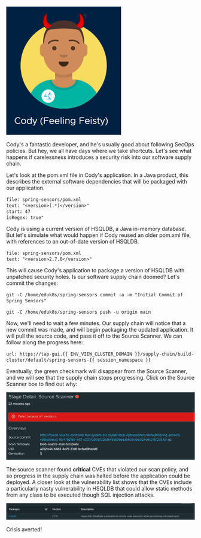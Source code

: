 ![Rogue Cody](images/rogue-cody.png)

Cody's a fantastic developer, and he's usually good about following SecOps policies. But hey, we all have days where we take shortcuts. Let's see what happens if carelessness introduces a security risk into our software supply chain.

Let's look at the pom.xml file in Cody's application. In a Java product, this describes the external software dependencies that will be packaged with our application.

```editor:select-matching-text
file: spring-sensors/pom.xml
text: "<version>(.*)</version>"
start: 47
isRegex: true"
```

Cody is using a current version of HSQLDB, a Java in-memory database. But let's simulate what would happen if Cody reused an older pom.xml file, with references to an out-of-date version of HSQLDB.

```editor:replace-text-selection
file: spring-sensors/pom.xml
text: "<version>2.7.0</version>"
```

This will cause Cody's application to package a version of HSQLDB with unpatched security holes. Is our software supply chain doomed? Let's commit the changes:

```execute
git -C /home/eduk8s/spring-sensors commit -a -m "Initial Commit of Spring Sensors"
```

```execute
git -C /home/eduk8s/spring-sensors push -u origin main
```

Now, we'll need to wait a few minutes. Our supply chain will notice that a new commit was made, and will begin packaging the updated application. It will pull the source code, and pass it off to the Source Scanner. We can follow along the progress here:

```dashboard:open-url
url: https://tap-gui.{{ ENV_VIEW_CLUSTER_DOMAIN }}/supply-chain/build-cluster/default/spring-sensors-{{ session_namespace }}
```

Eventually, the green checkmark will disappear from the Source Scanner, and we will see that the supply chain stops progressing. Click on the Source Scanner box to find out why:

![Violations](images/source-violation.png)

The source scanner found **critical** CVEs that violated our scan policy, and so progress in the supply chain was halted before the application could be deployed. A closer look at the vulnerability list shows that the CVEs include a particularly nasty vulnerability in HSQLDB that could allow static methods from any class to be executed though SQL injection attacks.

![GHSA-77xx-rxvh-q682](images/hsqldb-vulnerability.png)

Crisis averted!